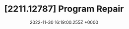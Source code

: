 ---
title: "[2211.12787] Program Repair"
link: "https://arxiv.org/abs/2211.12787"
date: "2022-11-30 16:19:00.255Z +0000"
description: ""
category: "papers"
---